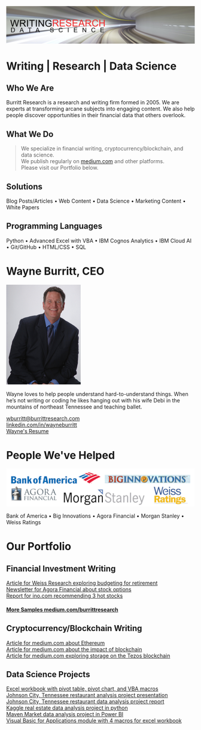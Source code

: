 <img src="github-cover-ds.png">

# Writing | Research | Data Science

## Who We Are

Burritt Research is a research and writing firm formed in 2005. We are experts at transforming arcane subjects into engaging content. We also help people discover opportunities in their financial data that others overlook.

## What We Do

> We specialize in financial writing, cryptocurrency/blockchain, and data science.  
> We publish regularly on [medium.com](https://medium.com/burritt-research) and other platforms.  
> Please visit our Portfolio below.   

## Solutions

Blog Posts/Articles • Web Content • Data Science • Marketing Content • White Papers

## Programming Languages

Python • Advanced Excel with VBA • IBM Cognos Analytics • IBM Cloud AI • Git/GitHub • HTML/CSS • SQL  

# Wayne Burritt, CEO  

<img src="wayne-burritt-pic.jpg">

Wayne loves to help people understand hard-to-understand things. When he’s not writing or coding he likes hanging out with his wife Debi in the mountains of northeast Tennessee and teaching ballet.  

[wburritt@burrittresearch.com](mailto:wburritt@burrittresearch.com?subject=Info)  
[linkedin.com/in/wayneburritt](https://www.linkedin.com/in/wayneburritt 'Wayne Burritt LinkedIn')  
[Wayne's Resume](https://burrittresearch.com/j-wayne-burritt-resume.pdf "Wayne's Resume")  

# People We've Helped

<img src="github-clients.png">

Bank of America • Big Innovations • Agora Financial • Morgan Stanley • Weiss Ratings  

# Our Portfolio

## Financial Investment Writing

[Article for Weiss Research exploring budgeting for retirement](https://burrittresearch.com/wayne-burritt-article-money-and-markets.pdf 'Article for Weiss Research exploring budgeting for retirement')  
[Newsletter for Agora Financial about stock options](https://burrittresearch.com/wayne-burritt-newsletter-agora-emo2.pdf 'Newsletter for Agora Financial about stock options')  
[Report for ino.com recommending 3 hot stocks](https://burrittresearch.com/wayne-burritt-report-3-hot-stocks-ino.pdf 'Report for ino.com recommending 3 hot stocks')  
#### [More Samples medium.com/burrittresearch](https://medium.com/burrittresearch 'More Samples')   

## Cryptocurrency/Blockchain Writing

[Article for medium.com about Ethereum](https://burrittresearch.com/wayne-burritt-article-buy-ethereum-today-medium.pdf 'Article for medium.com about Ethereum')  
[Article for medium.com about the impact of blockchain](https://burrittresearch.com/wayne-burritt-article-blockchain-will-reshape-medium.pdf 'Article for medium.com about the impact of blockchain')  
[Article for medium.com exploring storage on the Tezos blockchain](https://burrittresearch.com/wayne-burritt-article-heres-why-tezos-medium.pdf 'Article for medium.com exploring storage on the Tezos blockchain')  

## Data Science Projects

[Excel workbook with pivot table, pivot chart, and VBA macros](https://burrittresearch.com/wayne-burritt-excel-pivot-table-with-vba.pdf 'Excel workbook with pivot table, pivot chart, and VBA macros')  
[Johnson City, Tennessee restaurant analysis project presentation](https://burrittresearch.com/wayne-burritt-restaurants-jc-presentation.pdf 'Johnson City, Tennessee restaurant analysis project presentation')   
[Johnson City, Tennessee restaurant data analysis project report](https://burrittresearch.com/wayne-burritt-restaurants-jc-report.pdf 'Johnson City, Tennessee restaurant data analysis project report')  
[Kaggle real estate data analysis project in python](https://github.com/burrittresearch/kaggle-competition-predict-house-prices 'Kaggle real estate data analysis project in python')  
[Maven Market data analysis project in Power BI](https://burrittresearch.com/wayne-burritt-power-bi-maven-market.pdf 'Maven Market data analysis project in Power BI')  
[Visual Basic for Applications module with 4 macros for excel workbook](https://burrittresearch.com/wayne-burritt-excel-vba-macros.pdf 'Visual Basic for Applications module with 4 macros for excel workbook')  

